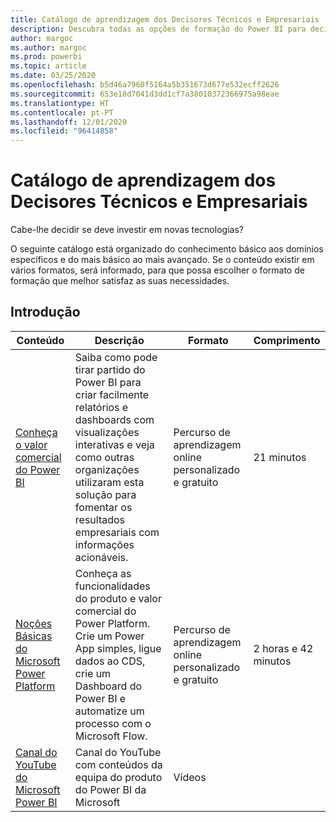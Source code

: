 ```yaml
---
title: Catálogo de aprendizagem dos Decisores Técnicos e Empresariais
description: Descubra todas as opções de formação do Power BI para decisores técnicos e empresariais, desde as mais básicas às mais avançadas.
author: margoc
ms.author: margoc
ms.prod: powerbi
ms.topic: article
ms.date: 03/25/2020
ms.openlocfilehash: b5d46a7960f5164a5b351673d677e532ecff2626
ms.sourcegitcommit: 653e18d7041d3dd1cf7a38010372366975a98eae
ms.translationtype: HT
ms.contentlocale: pt-PT
ms.lasthandoff: 12/01/2020
ms.locfileid: "96414858"
---
```

# <a name="business-and-technical-decision-makers-learning-catalog"></a>Catálogo de aprendizagem dos Decisores Técnicos e Empresariais

Cabe-lhe decidir se deve investir em novas tecnologias? 

O seguinte catálogo está organizado do conhecimento básico aos domínios específicos e do mais básico ao mais avançado. Se o conteúdo existir em vários formatos, será informado, para que possa escolher o formato de formação que melhor satisfaz as suas necessidades. 

## <a name="get-started"></a>Introdução<a name="get-started"></a>
| Conteúdo  | Descrição  | Formato  | Comprimento     |
|---------------------------------------------------------------------------------------------------------------|------------------------------------------------------------------------------------------------------------------------------------------------------------------------------------------------------------------------|---------------------------------------|------------|
| [Conheça o valor comercial do Power BI](/learn/modules/introduction-power-bi/) | Saiba como pode tirar partido do Power BI para criar facilmente relatórios e dashboards com visualizações interativas e veja como outras organizações utilizaram esta solução para fomentar os resultados empresariais com informações acionáveis. | Percurso de aprendizagem online personalizado e gratuito | 21 minutos |
| [Noções Básicas do Microsoft Power Platform](/learn/paths/power-plat-fundamentals/)      | Conheça as funcionalidades do produto e valor comercial do Power Platform. Crie um Power App simples, ligue dados ao CDS, crie um Dashboard do Power BI e automatize um processo com o Microsoft Flow.                          | Percurso de aprendizagem online personalizado e gratuito | 2 horas e 42 minutos  |
| [Canal do YouTube do Microsoft Power BI](https://www.youtube.com/user/mspowerbi/videos)  | Canal do YouTube com conteúdos da equipa do produto do Power BI da Microsoft  | Vídeos   |            |